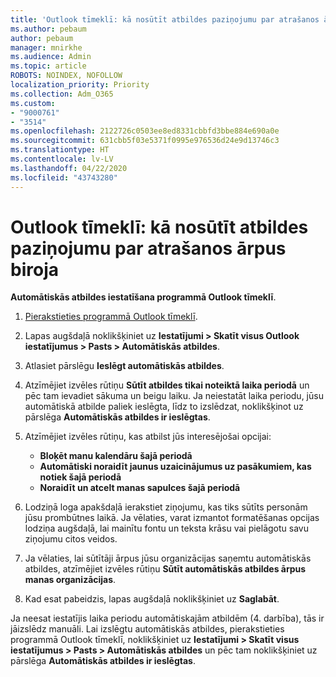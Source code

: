 ```yaml
---
title: 'Outlook tīmeklī: kā nosūtīt atbildes paziņojumu par atrašanos ārpus biroja'
ms.author: pebaum
author: pebaum
manager: mnirkhe
ms.audience: Admin
ms.topic: article
ROBOTS: NOINDEX, NOFOLLOW
localization_priority: Priority
ms.collection: Adm_O365
ms.custom:
- "9000761"
- "3514"
ms.openlocfilehash: 2122726c0503ee8ed8331cbbfd3bbe884e690a0e
ms.sourcegitcommit: 631cbb5f03e5371f0995e976536d24e9d13746c3
ms.translationtype: HT
ms.contentlocale: lv-LV
ms.lasthandoff: 04/22/2020
ms.locfileid: "43743280"
---
```

# <a name="outlook-on-the-web-send-out-of-office-replies"></a>Outlook tīmeklī: kā nosūtīt atbildes paziņojumu par atrašanos ārpus biroja

**Automātiskās atbildes iestatīšana programmā Outlook tīmeklī**.

1. [Pierakstieties programmā Outlook tīmeklī](https://support.office.com/article/how-to-sign-in-to-outlook-on-the-web-763fab4d-0138-4814-b450-37fc286bcb79).

2. Lapas augšdaļā noklikšķiniet uz **Iestatījumi > Skatīt visus Outlook iestatījumus > Pasts > Automātiskās atbildes**.

3. Atlasiet pārslēgu **Ieslēgt automātiskās atbildes**.

4. Atzīmējiet izvēles rūtiņu **Sūtīt atbildes tikai noteiktā laika periodā** un pēc tam ievadiet sākuma un beigu laiku. Ja neiestatāt laika periodu, jūsu automātiskā atbilde paliek ieslēgta, līdz to izslēdzat, noklikšķinot uz pārslēga **Automātiskās atbildes ir ieslēgtas**.

5. Atzīmējiet izvēles rūtiņu, kas atbilst jūs interesējošai opcijai:
    - **Bloķēt manu kalendāru šajā periodā**
    - **Automātiski noraidīt jaunus uzaicinājumus uz pasākumiem, kas notiek šajā periodā**
    - **Noraidīt un atcelt manas sapulces šajā periodā**

6. Lodziņā loga apakšdaļā ierakstiet ziņojumu, kas tiks sūtīts personām jūsu prombūtnes laikā. Ja vēlaties, varat izmantot formatēšanas opcijas lodziņa augšdaļā, lai mainītu fontu un teksta krāsu vai pielāgotu savu ziņojumu citos veidos.

7. Ja vēlaties, lai sūtītāji ārpus jūsu organizācijas saņemtu automātiskās atbildes, atzīmējiet izvēles rūtiņu **Sūtīt automātiskās atbildes ārpus manas organizācijas**.

8. Kad esat pabeidzis, lapas augšdaļā noklikšķiniet uz **Saglabāt**.

Ja neesat iestatījis laika periodu automātiskajām atbildēm (4. darbība), tās ir jāizslēdz manuāli. Lai izslēgtu automātiskās atbildes, pierakstieties programmā Outlook tīmeklī, noklikšķiniet uz **Iestatījumi > Skatīt visus iestatījumus > Pasts > Automātiskās atbildes** un pēc tam noklikšķiniet uz pārslēga **Automātiskās atbildes ir ieslēgtas**.
